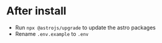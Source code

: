 # After install
* Run `npx @astrojs/upgrade` to update the astro packages
* Rename `.env.example` to `.env`
